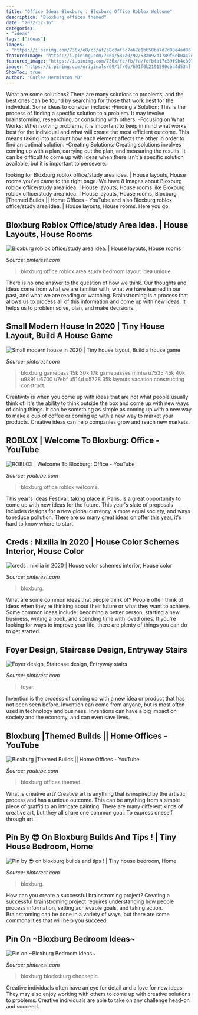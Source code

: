 ```yaml
---
title: "Office Ideas Bloxburg : Bloxburg Office Roblox Welcome"
description: "Bloxburg offices themed"
date: "2022-12-16"
categories:
- "ideas"
tags: ["ideas"]
images:
- "https://i.pinimg.com/736x/e8/c3/af/e8c3af5c7a67e1b658ba7d7d08e4ad86.jpg"
featuredImage: "https://i.pinimg.com/736x/53/a0/92/53a092b1789f6eb0a42d6f75f1384df4.jpg"
featured_image: "https://i.pinimg.com/736x/fe/fb/fa/fefbfa17c39f9b4c801d62b7a9b53f01.jpg"
image: "https://i.pinimg.com/originals/69/1f/0b/691f0b2191590cba4d534ffa708909b6.jpg"
ShowToc: true
author: "Carlee Hermiston MD"
---
```



What are some solutions?
There are many solutions to problems, and the best ones can be found by searching for those that work best for the individual. Some ideas to consider include: 
-Finding a Solution: This is the process of finding a specific solution to a problem. It may involve brainstorming, researching, or consulting with others. 
-Focusing on What Works: When solving problems, it is important to keep in mind what works best for the individual and what will create the most efficient outcome. This means taking into account how each element affects the other in order to find an optimal solution. 
-Creating Solutions: Creating solutions involves coming up with a plan, carrying out the plan, and measuring the results. It can be difficult to come up with ideas when there isn't a specific solution available, but it is important to persevere.

	

		
looking for Bloxburg roblox office/study area idea. | House layouts, House rooms you've came to the right page. We have 8 Images about Bloxburg roblox office/study area idea. | House layouts, House rooms like Bloxburg roblox office/study area idea. | House layouts, House rooms, Bloxburg |Themed Builds || Home Offices - YouTube and also Bloxburg roblox office/study area idea. | House layouts, House rooms. Here you go:
		
    
## Bloxburg Roblox Office/study Area Idea. | House Layouts, House Rooms

<img loading=lazy src="https://i.pinimg.com/originals/69/1f/0b/691f0b2191590cba4d534ffa708909b6.jpg" onerror="this.onerror=null;this.src='https://tse2.mm.bing.net/th?id=OIP.m1JxZqNERlvYgfSJKIQ5DgHaFj&amp;pid=15.1';" alt="Bloxburg roblox office/study area idea. | House layouts, House rooms">

_Source: pinterest.com_

>bloxburg office roblox area study bedroom layout idea unique. 

	

There is no one answer to the question of how we think. Our thoughts and ideas come from what we are familiar with, what we have learned in our past, and what we are reading or watching. Brainstroming is a process that allows us to process all of this information and come up with new ideas. It helps us to problem solve, plan, and make decisions.

    
## Small Modern House In 2020 | Tiny House Layout, Build A House Game

<img loading=lazy src="https://i.pinimg.com/736x/fe/fb/fa/fefbfa17c39f9b4c801d62b7a9b53f01.jpg" onerror="this.onerror=null;this.src='https://tse3.mm.bing.net/th?id=OIP.Wn0EAjww0cntujfNvxm1ZwHaFj&amp;pid=15.1';" alt="Small modern house in 2020 | Tiny house layout, Build a house game">

_Source: pinterest.com_

>bloxburg gamepass 15k 30k 17k gamepasses minha u7535 45k 40k u9891 u6700 u7ebf u514d u5728 35k layouts vacation constructing construct. 

	

Creativity is when you come up with ideas that are not what people usually think of. It's the ability to think outside the box and come up with new ways of doing things. It can be something as simple as coming up with a new way to make a cup of coffee or coming up with a new way to market your products. Creative ideas can help companies grow and reach new markets.

    
## ROBLOX | Welcome To Bloxburg: Office - YouTube

<img loading=lazy src="https://i.ytimg.com/vi/ZQMk0jz6yuI/hqdefault.jpg" onerror="this.onerror=null;this.src='https://tse2.mm.bing.net/th?id=OIP.3CsoF7l3qviRVXGm_UJRigHaFj&amp;pid=15.1';" alt="ROBLOX | Welcome To Bloxburg: Office - YouTube">

_Source: youtube.com_

>bloxburg office roblox welcome. 

	

This year's Ideas Festival, taking place in Paris, is a great opportunity to come up with new ideas for the future. This year's slate of proposals includes designs for a new global currency, a more equal society, and ways to reduce pollution. There are so many great ideas on offer this year, it's hard to know where to start.

    
## Creds : Nixilia In 2020 | House Color Schemes Interior, House Color

<img loading=lazy src="https://i.pinimg.com/736x/53/a0/92/53a092b1789f6eb0a42d6f75f1384df4.jpg" onerror="this.onerror=null;this.src='https://tse1.mm.bing.net/th?id=OIP.6RIGHf8QmU_BGRabf1g6oAHaEK&amp;pid=15.1';" alt="creds : nixilia in 2020 | House color schemes interior, House color">

_Source: pinterest.com_

>bloxburg. 

	

What are some common ideas that people think of?
People often think of ideas when they're thinking about their future or what they want to achieve. Some common ideas include: becoming a better person, starting a new business, writing a book, and spending time with loved ones. If you're looking for ways to improve your life, there are plenty of things you can do to get started.

    
## Foyer Design, Staircase Design, Entryway Stairs

<img loading=lazy src="https://i.pinimg.com/736x/37/0c/52/370c5230a170880a25cdefc86f479cba.jpg" onerror="this.onerror=null;this.src='https://tse4.mm.bing.net/th?id=OIP.K32klFUoBq7_UFUjcdpEtAHaKE&amp;pid=15.1';" alt="Foyer design, Staircase design, Entryway stairs">

_Source: pinterest.com_

>foyer. 

	

Invention is the process of coming up with a new idea or product that has not been seen before. Invention can come from anyone, but is most often used in technology and business. Inventions can have a big impact on society and the economy, and can even save lives.

    
## Bloxburg |Themed Builds || Home Offices - YouTube

<img loading=lazy src="https://i.ytimg.com/vi/gPfT__1SnAo/maxresdefault.jpg" onerror="this.onerror=null;this.src='https://tse3.mm.bing.net/th?id=OIP.wLF2BJ3IAuGRq5mGiq_cSQHaEK&amp;pid=15.1';" alt="Bloxburg |Themed Builds || Home Offices - YouTube">

_Source: youtube.com_

>bloxburg offices themed. 

	

What is creative art?
Creative art is anything that is inspired by the artistic process and has a unique outcome. This can be anything from a simple piece of graffiti to an intricate painting. There are many different kinds of creative art, but they all share one common goal: To express oneself through art.

    
## Pin By 😎 On Bloxburg Builds And Tips ! | Tiny House Bedroom, Home

<img loading=lazy src="https://i.pinimg.com/originals/70/7d/fb/707dfb09377521703b999752a35ff7ec.jpg" onerror="this.onerror=null;this.src='https://tse4.mm.bing.net/th?id=OIP.fAi22fStCJWUx2pyay-XdwHaD4&amp;pid=15.1';" alt="Pin by 😎 on bloxburg builds and tips ! | Tiny house bedroom, Home">

_Source: pinterest.com_

>bloxburg. 

	

How can you create a successful brainstroming project?
Creating a successful brainstroming project requires understanding how people process information, setting achievable goals, and taking action. Brainstroming can be done in a variety of ways, but there are some commonalities that will help you succeed.

    
## Pin On ~Bloxburg Bedroom Ideas~

<img loading=lazy src="https://i.pinimg.com/736x/e8/c3/af/e8c3af5c7a67e1b658ba7d7d08e4ad86.jpg" onerror="this.onerror=null;this.src='https://tse1.mm.bing.net/th?id=OIP.vQpylGonqa9PhnEtg5ylQAHaNK&amp;pid=15.1';" alt="Pin on ~Bloxburg Bedroom Ideas~">

_Source: pinterest.com_

>bloxburg blocksburg choosepin. 

	

Creative individuals often have an eye for detail and a love for new ideas. They may also enjoy working with others to come up with creative solutions to problems. Creative individuals are able to take on any challenge head-on and succeed.

